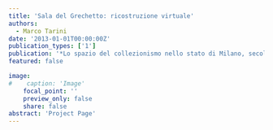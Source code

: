 ```yaml
---
title: 'Sala del Grechetto: ricostruzione virtuale'
authors:
  - Marco Tarini
date: '2013-01-01T00:00:00Z'
publication_types: ['1']
publication: '*Lo spazio del collezionismo nello stato di Milano, secoli XVII-XVIII*'
featured: false

image:
#    caption: 'Image'
    focal_point: ''
    preview_only: false
    share: false
abstract: 'Project Page'
---
```

